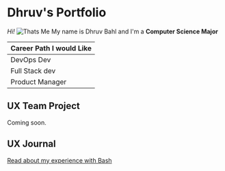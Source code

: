 # Dhruv's Portfolio

*Hi!* 
![Thats Me](/assests/IMG_1270.jpg)
My name is Dhruv Bahl and I'm a **Computer Science Major** 

| Career Path I would Like   |              
| -------------              | 
| DevOps Dev                 |  
| Full Stack dev             |  
| Product Manager            |
  


## UX Team Project

Coming soon.

## UX Journal

[Read about my experience with Bash](j01/)
